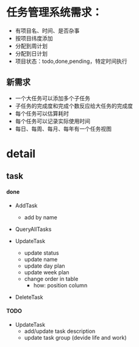 # 任务管理系统需求：
- 有项目名、时间、是否杂事
- 按项目纬度添加
- 分配到周计划
- 分配到日计划
- 项目状态：todo,done,pending，特定时间执行

## 新需求
- 一个大任务可以添加多个子任务
- 子任务的完成度和完成个数反应给大任务的完成度
- 每个任务可以估算耗时
- 每个任务可以记录实际使用时间
- 每日、每周、每月、每年有一个任务视图

# detail
## task
#### done
- AddTask
    - add by name

- QueryAllTasks

- UpdateTask
    - update status
    - update name
    - update day plan
    - update week plan
    - change order in table
        - how: position column

- DeleteTask

#### TODO
- UpdateTask
    - add/update task description
    - update task group (devide life and work)


